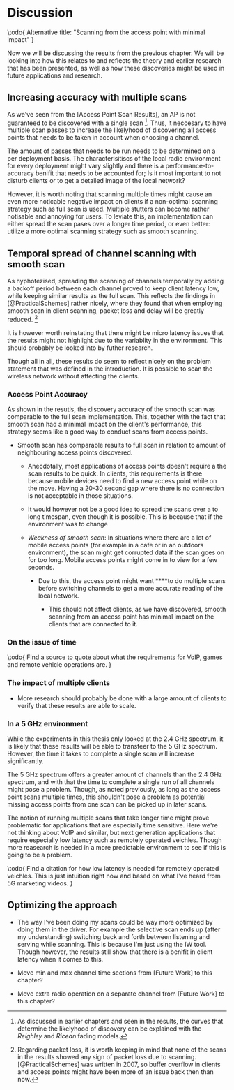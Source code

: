 Discussion
==========

\todo{
    Alternative title: "Scanning from the access point with minimal impact"
}

Now we will be discussing the results from the previous chapter. We will be
looking into how this relates to and reflects the theory and earlier research 
that has been presented, as well as how these discoveries might be used in future
applications and research. 


Increasing accuracy with multiple scans
---------------------------------------

As we've seen from the [Access Point Scan Results], an AP is not guaranteed to
be discovered with a single scan [^fading]. Thus, it neccesary to have multiple 
scan passes to increase the likelyhood of discovering all access points that 
needs to be taken in account when choosing a channel.

[^fading]: As discussed in earlier chapters and seen in the results, the curves 
that determine the likelyhood of discovery can be explained with the _Reighley_ 
and _Ricean_ fading models.

The amount of passes that needs to be run needs to be determined on a per deployment
basis. The characterisitiscs of the local radio environment for every deployment
might vary slightly and there is a performance-to-accuracy benifit that needs
to be accounted for; Is it most important to not disturb clients or to get a
detailed image of the local network?

However, it is worth noting that scanning multiple times might cause an even
more noticable negative impact on clients if a non-optimal scanning strategy such 
as full scan is used. Multiple stutters can become rather notisable and annoying
for users. To leviate this, an implementation can either spread the scan pases
over a longer time period, or even better: utilize a more optimal scanning strategy
such as smooth scanning.


Temporal spread of channel scanning with smooth scan
----------------------------------------------------

As hyphotezised, spreading the scanning of channels temporally by adding a
backoff period between each channel proved to keep client latency low, while
keeping similar results as the full scan. This reflects the findings in
[@PracticalSchemes] rather nicely, where they found that when employing smooth scan
in client scanning, packet loss and delay will be greatly reduced. [^noteonpacketloss]

[^noteonpacketloss]: Regarding packet loss, it is worth keeping in mind that none
of the scans in the results showed any sign of packet loss due to scanning.
[@PracticalSchemes] was written in 2007, so buffer overflow in clients and access
points might have been more of an issue back then than now.

It is however worth reinstating that there might be micro latency issues that the
results might not highlight due to the variablity in the environment. This should
probably be looked into by futher research. 

Though all in all, these results do seem to reflect nicely on the problem statement
that was defined in the introduction. It is possible to scan the wireless network
without affecting the clients.

### Access Point Accuracy

As shown in the resutls, the discovery accuracy of the smooth scan was comparable
to the full scan implementation. This, together with the fact that smooth scan 
had a minimal impact on the client's performance, this strategy seems like a good 
way to conduct scans from access points.
 
 * Smooth scan has comparable results to full scan in relation to amount of
   neighbouring access points discovered.
   
    * Anecdotally, most applications of access points doesn't require a the scan
      results to be quick. In clients, this requirements is there because mobile
      devices need to find a new access point while on the move. Having a 20-30
      second gap where there is no connection is not acceptable in those situations.
      
    * It would however not be a good idea to spread the scans over a to long
      timespan, even though it is possible. This is because that if the
      environment was to change
      
    * *Weakness of smooth scan*: In situations where there are a lot of mobile
      access points (for example in a cafe or in an outdoors environment), the
      scan might get corrupted data if the scan goes on for too long. Mobile
      access points might come in to view for a few seconds. 
      
        * Due to this, the access point might want ****to do multiple scans before
          switching channels to get a more accurate reading of the local network.
          
            * This should not affect clients, as we have discovered, smooth scanning
              from an access point has minimal impact on the clients that are
              connected to it.


### On the issue of time

\todo{
    Find a source to quote about what the requirements for VoIP, games and
    remote vehicle operations are.
}


### The impact of multiple clients
    
 * More research should probably be done with a large amount of clients to
   verify that these results are able to scale.


### In a 5 GHz environment

While the experiments in this thesis only looked at the 2.4 GHz spectrum, it is
likely that these results will be able to transfeer to the 5 GHz spectrum.
However, the time it takes to complete a single scan will increase significantly.

The 5 GHz spectrum offers a greater amount of channels than the 2.4 GHz spectrum,
and with that the time to complete a single run of all channels might pose a
problem. Though, as noted previously, as long as the access point scans multiple
times, this shouldn't pose a problem as potential missing access points from one
scan can be picked up in later scans.

The notion of running multiple scans that take longer time might prove
problematic for applications that are especially time sensitive. Here we're not
thinking about VoIP and similar, but next generation applications that require
especially low latency such as remotely operated veichles. Though more reasearch is
needed in a more predictable environment to see if this is going to be a problem.

\todo{
    Find a citation for how low latency is needed for remotely operated veichles.
    This is just intuition right now and based on what I've heard from 5G marketing
    videos.
}


Optimizing the approach
-----------------------

 * The way I've been doing my scans could be way more optimized by
   doing them in the driver. For example the selective scan ends up (after
   my understanding) switching back and forth between listening and serving
   while scanning. This is because I'm just using the IW tool.
   Though however, the results still show that there is a benifit in client
   latency when it comes to this.
  
 * Move min and max channel time sections from [Future Work] to this chapter?
 
 * Move extra radio operation on a separate channel from [Future Work] to
   this chapter?


<!--
In this chapter you discuss the results of your study/project.

 - Is it possible to generalise?
 
 - Make comparisons with other studies
 
 - Are there alternative explanations?
 
 - What are the strong and weak aspects of the paper?
 
 - What are the practical implications?
 
 - Is more research needed?
 
 - Make recommendations (to be applied in practice).
-->


<!--
Critisism
---------
Valid critisism to my approach can be:
    * The variability in my environment
    * The equipment used might not be optimal.
    * The way I've been doing my scans could be way more optimized by
      doing them in the driver. For example the selective scan ends up (after
      my understanding) switching back and forth between listening and serving
      while scanning. This is because I'm just using the IW tool.
      Though however, the results still show that there is a benifit in client
      latency when it comes to this.
-->

<!--

Recomendations
--------------

-->